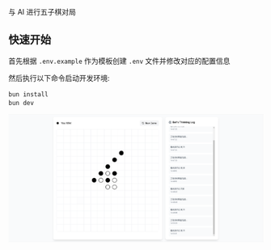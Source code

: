 与 AI 进行五子棋对局

## 快速开始
首先根据 `.env.example` 作为模板创建 `.env` 文件并修改对应的配置信息

然后执行以下命令启动开发环境:

```bash
bun install
bun dev
```

![预览图](./docs/assets/92804813b85ceb31da630493194686c6.jpg)